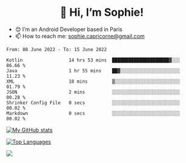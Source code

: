 <h1 align="center"> 👋 Hi, I’m Sophie! </h1>  

- 😊 I’m an Android Developer based in Paris
- 📫 How to reach me: sophie.capricorne@gmail.com


<!--START_SECTION:waka-->

```text
From: 08 June 2022 - To: 15 June 2022

Kotlin                 14 hrs 53 mins  █████████████████████▓░░░   86.66 %
Java                   1 hr 55 mins    ██▓░░░░░░░░░░░░░░░░░░░░░░   11.23 %
XML                    18 mins         ▒░░░░░░░░░░░░░░░░░░░░░░░░   01.79 %
JSON                   2 mins          ░░░░░░░░░░░░░░░░░░░░░░░░░   00.28 %
Shrinker Config File   0 secs          ░░░░░░░░░░░░░░░░░░░░░░░░░   00.02 %
Markdown               0 secs          ░░░░░░░░░░░░░░░░░░░░░░░░░   00.02 %
```

<!--END_SECTION:waka-->

[![My GitHub stats](https://github-readme-stats.vercel.app/api?username=sophicapri&show_icons=true&theme=buefy)](https://github.com/anuraghazra/github-readme-stats)

[![Top Languages](https://github-readme-stats.vercel.app/api/top-langs/?username=sophicapri&langs_count=2&layout=compact)](https://github.com/anuraghazra/github-readme-stats)

![](https://github-readme-streak-stats.herokuapp.com/?user=sophicapri)
